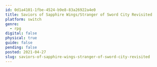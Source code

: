 ```yaml
---
id: 0d1a4101-1fbe-4524-b9e8-83a26922a4e0
title: Saviors of Sapphire Wings/Stranger of Sword City Revisited
platform: switch
genre:
  - rpg
digital: false
physical: true
guide: false
pending: false
posted: 2021-04-27
slug: saviors-of-sapphire-wings-stranger-of-sword-city-revisited
---
```

